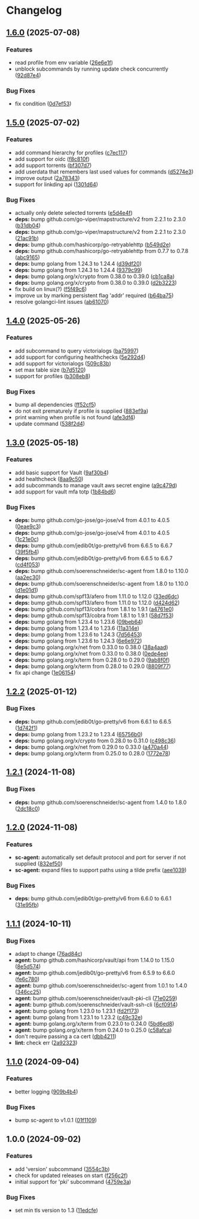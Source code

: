 # Changelog

## [1.6.0](https://github.com/soerenschneider/sc/compare/v1.5.0...v1.6.0) (2025-07-08)


### Features

* read profile from env variable ([26e6e1f](https://github.com/soerenschneider/sc/commit/26e6e1f95a721ecfb539050ea5ffdf0bd92c62ba))
* unblock subcommands by running update check concurrently ([92d87e4](https://github.com/soerenschneider/sc/commit/92d87e4b50461b629af83f1925b3a79ea12adfe7))


### Bug Fixes

* fix condition ([0d7ef53](https://github.com/soerenschneider/sc/commit/0d7ef538cf2b95495dc41e909dbd396a494e82d2))

## [1.5.0](https://github.com/soerenschneider/sc/compare/v1.4.0...v1.5.0) (2025-07-02)


### Features

* add command hierarchy for profiles ([c7ec117](https://github.com/soerenschneider/sc/commit/c7ec11745c33ae69edf4d945e77c3297ea728482))
* add support for oidc ([f8c810f](https://github.com/soerenschneider/sc/commit/f8c810f7a15c45304d262d44aa0640e923febf58))
* add support torrents ([bf307d7](https://github.com/soerenschneider/sc/commit/bf307d75f0a6638dfdd111184c1eb9582ea58990))
* add userdata that remembers last used values for commands ([d5274e3](https://github.com/soerenschneider/sc/commit/d5274e3b4ebf6f4f40da0fe023d328ab0ccb020d))
* improve output ([2a78343](https://github.com/soerenschneider/sc/commit/2a78343d3f9d1340a256f34e2e9d1d3422cba816))
* support for linkding api ([1301d64](https://github.com/soerenschneider/sc/commit/1301d643b481de4be2e4532263cdad2b6f531f86))


### Bug Fixes

* actually only delete selected torrents ([e5d4e4f](https://github.com/soerenschneider/sc/commit/e5d4e4f44a706b88be17a137f1033b1cf9750851))
* **deps:** bump github.com/go-viper/mapstructure/v2 from 2.2.1 to 2.3.0 ([b31db04](https://github.com/soerenschneider/sc/commit/b31db04cdf6df337828425314cf68238e98726ee))
* **deps:** bump github.com/go-viper/mapstructure/v2 from 2.2.1 to 2.3.0 ([21ac91b](https://github.com/soerenschneider/sc/commit/21ac91b4d8d2323d02c47745d18ae7a10583807b))
* **deps:** bump github.com/hashicorp/go-retryablehttp ([b549d2e](https://github.com/soerenschneider/sc/commit/b549d2ea56a13c158a47e6f303137514a62b6ce2))
* **deps:** bump github.com/hashicorp/go-retryablehttp from 0.7.7 to 0.7.8 ([abc9165](https://github.com/soerenschneider/sc/commit/abc9165c28fe1af97f70ca66eece78bd9726fc22))
* **deps:** bump golang from 1.24.3 to 1.24.4 ([d39df20](https://github.com/soerenschneider/sc/commit/d39df201a25af783fa5a951ebc50654647decbc5))
* **deps:** bump golang from 1.24.3 to 1.24.4 ([9379c99](https://github.com/soerenschneider/sc/commit/9379c99e98a70ed87f6140ffd04a3cdace6dbb40))
* **deps:** bump golang.org/x/crypto from 0.38.0 to 0.39.0 ([cb1ca8a](https://github.com/soerenschneider/sc/commit/cb1ca8ab82749c903289c8144fbab7c5536e0e26))
* **deps:** bump golang.org/x/crypto from 0.38.0 to 0.39.0 ([d2b3223](https://github.com/soerenschneider/sc/commit/d2b3223644c3180fac51af9ac8924ef1db77b79e))
* fix build on linux(?) ([f5f49c6](https://github.com/soerenschneider/sc/commit/f5f49c698d9c82db8f8ec2ddb0efb19485f07ce2))
* improve ux by marking persistent flag 'addr' required ([b64ba75](https://github.com/soerenschneider/sc/commit/b64ba7590eb63d132ea7c3bf6dd1ecf794391e3a))
* resolve golangci-lint issues ([ab61070](https://github.com/soerenschneider/sc/commit/ab61070add9217b27d5e94ae08ae3c86d3733603))

## [1.4.0](https://github.com/soerenschneider/sc/compare/v1.3.0...v1.4.0) (2025-05-26)


### Features

* add subcommand to query victorialogs ([ba75997](https://github.com/soerenschneider/sc/commit/ba75997a12ca459a7061fb053c254fa361446007))
* add support for configuring healthchecks ([5e292d4](https://github.com/soerenschneider/sc/commit/5e292d40666a0c59aa083b52d67a184b26f796a9))
* add support for victorialogs ([509c83b](https://github.com/soerenschneider/sc/commit/509c83b5f9b663f649e9a1a073fabe575d016750))
* set max table size ([b7d5120](https://github.com/soerenschneider/sc/commit/b7d5120d125c591d45884313ce1de8e8f4a78322))
* support for profiles ([b308eb8](https://github.com/soerenschneider/sc/commit/b308eb811d5878a50804c60ed82fa879c5a62b29))


### Bug Fixes

* bump all dependencies ([ff52cf5](https://github.com/soerenschneider/sc/commit/ff52cf5901e37b8252eaacd852f5f770b22bc57f))
* do not exit prematurely if profile is supplied ([883ef9a](https://github.com/soerenschneider/sc/commit/883ef9afbb0864d6129a610192a8644543722ff4))
* print warning when profile is not found ([afe3df4](https://github.com/soerenschneider/sc/commit/afe3df4d45ea364c0ec5b0b3096cd0a7d289c119))
* update command ([538f2d4](https://github.com/soerenschneider/sc/commit/538f2d42ae52ca7e78a3b45e8bc46a7b1f27f347))

## [1.3.0](https://github.com/soerenschneider/sc/compare/v1.2.2...v1.3.0) (2025-05-18)


### Features

* add basic support for Vault ([9af30b4](https://github.com/soerenschneider/sc/commit/9af30b4815490885f3a4756d564d00ec7588779a))
* add healthcheck ([8aa9c50](https://github.com/soerenschneider/sc/commit/8aa9c5091622c0c30190c8c4a32f266e8402dc20))
* add subcommands to manage vault aws secret engine ([a9c479d](https://github.com/soerenschneider/sc/commit/a9c479de71b951181ba5e0f55e831e735674dc9f))
* add support for vault mfa totp ([1b84bd6](https://github.com/soerenschneider/sc/commit/1b84bd6ac3f3f1f3974c62f21bb2771f375e6daf))


### Bug Fixes

* **deps:** bump github.com/go-jose/go-jose/v4 from 4.0.1 to 4.0.5 ([0eae9c3](https://github.com/soerenschneider/sc/commit/0eae9c3450ed55aac1359fe3836d16f2620d23e2))
* **deps:** bump github.com/go-jose/go-jose/v4 from 4.0.1 to 4.0.5 ([1c21e0c](https://github.com/soerenschneider/sc/commit/1c21e0cac496bdb5fa1f4bbd56b2a4536ae291ff))
* **deps:** bump github.com/jedib0t/go-pretty/v6 from 6.6.5 to 6.6.7 ([39f5fb4](https://github.com/soerenschneider/sc/commit/39f5fb4431dd0a24f2a786a5015a1570226918ea))
* **deps:** bump github.com/jedib0t/go-pretty/v6 from 6.6.5 to 6.6.7 ([cd4f053](https://github.com/soerenschneider/sc/commit/cd4f0538191deee953b18f97d8a945cf9bf844c1))
* **deps:** bump github.com/soerenschneider/sc-agent from 1.8.0 to 1.10.0 ([aa2ec30](https://github.com/soerenschneider/sc/commit/aa2ec300f6ff68ded03114bf6ccad640edb76913))
* **deps:** bump github.com/soerenschneider/sc-agent from 1.8.0 to 1.10.0 ([d1e01d1](https://github.com/soerenschneider/sc/commit/d1e01d103879d0488ed87c2c102af902d7bd6d57))
* **deps:** bump github.com/spf13/afero from 1.11.0 to 1.12.0 ([33ed6dc](https://github.com/soerenschneider/sc/commit/33ed6dc50879ff5de1f67a7fe8b59e0187b432c8))
* **deps:** bump github.com/spf13/afero from 1.11.0 to 1.12.0 ([d424d62](https://github.com/soerenschneider/sc/commit/d424d62566034337bfe391f2bf0486d323c6034e))
* **deps:** bump github.com/spf13/cobra from 1.8.1 to 1.9.1 ([a4761e0](https://github.com/soerenschneider/sc/commit/a4761e08c5bc8fdc69fe3ec60951fac76f5e214a))
* **deps:** bump github.com/spf13/cobra from 1.8.1 to 1.9.1 ([58d7f53](https://github.com/soerenschneider/sc/commit/58d7f53e64ea3dba82a21102ec720e8d0fc0de8b))
* **deps:** bump golang from 1.23.4 to 1.23.6 ([09beb64](https://github.com/soerenschneider/sc/commit/09beb64f3e49bc8bf891f2f52e0655eac86bd54e))
* **deps:** bump golang from 1.23.4 to 1.23.6 ([11a314e](https://github.com/soerenschneider/sc/commit/11a314e40fb9cfda78f2602224c9a193fa0d0459))
* **deps:** bump golang from 1.23.6 to 1.24.3 ([7d56453](https://github.com/soerenschneider/sc/commit/7d56453f607a7130f4d7bfc55e1ce9b6fe7d26f7))
* **deps:** bump golang from 1.23.6 to 1.24.3 ([6e6e972](https://github.com/soerenschneider/sc/commit/6e6e972a666f2e45bc598f0621f97e5f9bd564ae))
* **deps:** bump golang.org/x/net from 0.33.0 to 0.38.0 ([38a4aad](https://github.com/soerenschneider/sc/commit/38a4aad5857ffd56431a7aa35eb5b67a733bb473))
* **deps:** bump golang.org/x/net from 0.33.0 to 0.38.0 ([0ede4ee](https://github.com/soerenschneider/sc/commit/0ede4ee64a9b384e1dffc1fcfe96341d8133facf))
* **deps:** bump golang.org/x/term from 0.28.0 to 0.29.0 ([9ab8f0f](https://github.com/soerenschneider/sc/commit/9ab8f0f95fd22d3641f9dda0cc53e8b3078a0cd7))
* **deps:** bump golang.org/x/term from 0.28.0 to 0.29.0 ([8809f77](https://github.com/soerenschneider/sc/commit/8809f7702e41ff3fc0ef1ae3464c9a5b0fa64695))
* fix api change ([1e06154](https://github.com/soerenschneider/sc/commit/1e061544b77c82f22bc9a54a7a1babbd572908d8))

## [1.2.2](https://github.com/soerenschneider/sc/compare/v1.2.1...v1.2.2) (2025-01-12)


### Bug Fixes

* **deps:** bump github.com/jedib0t/go-pretty/v6 from 6.6.1 to 6.6.5 ([1d742f1](https://github.com/soerenschneider/sc/commit/1d742f17f091718a337c5424afa99cbe58662123))
* **deps:** bump golang from 1.23.2 to 1.23.4 ([65756b0](https://github.com/soerenschneider/sc/commit/65756b04a7be6be2f98130996c81b0116dde98df))
* **deps:** bump golang.org/x/crypto from 0.28.0 to 0.31.0 ([c498c36](https://github.com/soerenschneider/sc/commit/c498c361ed6f1fff872517888c2e917b4c782ec4))
* **deps:** bump golang.org/x/net from 0.29.0 to 0.33.0 ([a470a44](https://github.com/soerenschneider/sc/commit/a470a44e51b6544d4459e1ff9aae95436d48be4c))
* **deps:** bump golang.org/x/term from 0.25.0 to 0.28.0 ([1772e78](https://github.com/soerenschneider/sc/commit/1772e78fcdf0e34ee442f9b76e8187c8231f44dc))

## [1.2.1](https://github.com/soerenschneider/sc/compare/v1.2.0...v1.2.1) (2024-11-08)


### Bug Fixes

* **deps:** bump github.com/soerenschneider/sc-agent from 1.4.0 to 1.8.0 ([2dc18c0](https://github.com/soerenschneider/sc/commit/2dc18c086b2bea1eaa83ff2b658e981647df7fbd))

## [1.2.0](https://github.com/soerenschneider/sc/compare/v1.1.1...v1.2.0) (2024-11-08)


### Features

* **sc-agent:** automatically set default protocol and port for server if not supplied ([832ef50](https://github.com/soerenschneider/sc/commit/832ef5060edea755ff5822112c631a17bff8b2b3))
* **sc-agent:** expand files to support paths using a tilde prefix ([aee1039](https://github.com/soerenschneider/sc/commit/aee10396ae972998f54928f8dbb72d9edb2ca5de))


### Bug Fixes

* **deps:** bump github.com/jedib0t/go-pretty/v6 from 6.6.0 to 6.6.1 ([31e95fb](https://github.com/soerenschneider/sc/commit/31e95fb15c9aeedc48a9099f27afb99692cf6053))

## [1.1.1](https://github.com/soerenschneider/sc/compare/v1.1.0...v1.1.1) (2024-10-11)


### Bug Fixes

* adapt to change ([76ad84c](https://github.com/soerenschneider/sc/commit/76ad84c00c665f4fdb09c38c89cd63ffbd0b8f02))
* **agent:** bump github.com/hashicorp/vault/api from 1.14.0 to 1.15.0 ([8e5d574](https://github.com/soerenschneider/sc/commit/8e5d5746665a00b89b568344e12d1d6e4d2f2046))
* **agent:** bump github.com/jedib0t/go-pretty/v6 from 6.5.9 to 6.6.0 ([fe6c780](https://github.com/soerenschneider/sc/commit/fe6c7803d183eab049f60e30567efdd3eaed6b8d))
* **agent:** bump github.com/soerenschneider/sc-agent from 1.0.1 to 1.4.0 ([346cc25](https://github.com/soerenschneider/sc/commit/346cc252f02fa5b17a2759980c2bb557e1841be6))
* **agent:** bump github.com/soerenschneider/vault-pki-cli ([71e0259](https://github.com/soerenschneider/sc/commit/71e025920c45b56c80963f56b66490c7d012a8b8))
* **agent:** bump github.com/soerenschneider/vault-ssh-cli ([6cf0914](https://github.com/soerenschneider/sc/commit/6cf0914d7e95c4c51a128cdbb7e0f066b2e661f9))
* **agent:** bump golang from 1.23.0 to 1.23.1 ([fd2f173](https://github.com/soerenschneider/sc/commit/fd2f1736c741941208f6db909d0c213e9021048f))
* **agent:** bump golang from 1.23.1 to 1.23.2 ([c49c32e](https://github.com/soerenschneider/sc/commit/c49c32efda644dd25fa47dfe69896cfa6516b7ae))
* **agent:** bump golang.org/x/term from 0.23.0 to 0.24.0 ([5bd6ed8](https://github.com/soerenschneider/sc/commit/5bd6ed838ccbc991f2591f99d11a8e1cdb6e653b))
* **agent:** bump golang.org/x/term from 0.24.0 to 0.25.0 ([c58afca](https://github.com/soerenschneider/sc/commit/c58afca5c38dbd9b571c5b9737f6e78dfb4e7d7b))
* don't require passing a ca cert ([dbb4211](https://github.com/soerenschneider/sc/commit/dbb42116ab03540b670ca794a5a1fafc85b1015e))
* **lint:** check err ([2a92323](https://github.com/soerenschneider/sc/commit/2a9232397d77c3058bb536420c2a0c72b832b712))

## [1.1.0](https://github.com/soerenschneider/sc/compare/v1.0.0...v1.1.0) (2024-09-04)


### Features

* better logging ([909b4b4](https://github.com/soerenschneider/sc/commit/909b4b4235a226953cb388bc3a7300cafc5f518b))


### Bug Fixes

* bump sc-agent to v1.0.1 ([01f1109](https://github.com/soerenschneider/sc/commit/01f11090802f7ac8a2829ee36b7808c196387093))

## 1.0.0 (2024-09-02)


### Features

* add 'version' subcommand ([3554c3b](https://github.com/soerenschneider/sc/commit/3554c3b11ce64e66ff821cd53a2ff5ba6abdd427))
* check for updated releases on start ([f256c2f](https://github.com/soerenschneider/sc/commit/f256c2f44ec675610a8316681ca7db15fef1787c))
* initial support for 'pki' subcommand ([4759e3a](https://github.com/soerenschneider/sc/commit/4759e3a1fa82d1d5cb17fce9e0b0845f287c81ac))


### Bug Fixes

* set min tls version to 1.3 ([11edcfe](https://github.com/soerenschneider/sc/commit/11edcfe616dc69a58474d08481601124aae5f676))
